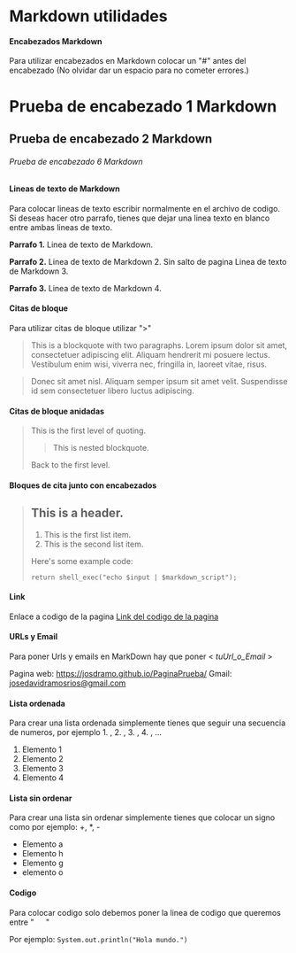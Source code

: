 # Markdown utilidades

#### **Encabezados Markdown**

Para utilizar encabezados en Markdown colocar un "#" antes del encabezado (No olvidar dar un espacio para no cometer errores.)

# Prueba de encabezado 1 Markdown
## Prueba de encabezado 2 Markdown
###### Prueba de encabezado 6 Markdown

#### **Lineas de texto de Markdown**

Para colocar lineas de texto escribir normalmente en el archivo de codigo. Si deseas hacer otro parrafo, tienes que dejar una linea texto en blanco entre ambas lineas de texto.

**Parrafo 1.** Linea de texto de Markdown.

**Parrafo 2.** Linea de texto de Markdown 2. Sin salto de pagina
Linea de texto de Markdown 3.

**Parrafo 3.** Linea de texto de Markdown 4.

#### **Citas de bloque**

Para utilizar citas de bloque utilizar ">"

> This is a blockquote with two paragraphs. Lorem ipsum dolor sit amet,
consectetuer adipiscing elit. Aliquam hendrerit mi posuere lectus.
Vestibulum enim wisi, viverra nec, fringilla in, laoreet vitae, risus.

> Donec sit amet nisl. Aliquam semper ipsum sit amet velit. Suspendisse
id sem consectetuer libero luctus adipiscing.

#### **Citas de bloque anidadas**

> This is the first level of quoting.
>
> > This is nested blockquote.
>
> Back to the first level.

#### **Bloques de cita junto con encabezados**

> ## This is a header.
> 
> 1.   This is the first list item.
> 2.   This is the second list item.
> 
> Here's some example code:
> 
>     return shell_exec("echo $input | $markdown_script");

#### **Link**

Enlace a codigo de la pagina [Link del codigo de la pagina](https://github.com/josdramo/PaginaPrueba/blob/main/index.md)

#### **URLs y Email**

Para poner Urls y emails en MarkDown hay que poner < *tuUrl_o_Email* >

Pagina web: <https://josdramo.github.io/PaginaPrueba/>
Gmail: <josedavidramosrios@gmail.com>

#### **Lista ordenada**

Para crear una lista ordenada simplemente tienes que seguir una secuencia de numeros, por ejemplo 1. , 2. , 3. , 4. , ...

1. Elemento 1
2. Elemento 2
3. Elemento 3
4. Elemento 4

#### **Lista sin ordenar**

Para crear una lista sin ordenar simplemente tienes que colocar un signo como por ejemplo: +, *, -

+ Elemento a
+ Elemento h
+ Elemento g
+ elemento o

#### **Codigo**

Para colocar codigo solo debemos poner la linea de codigo que queremos entre "`   `"

Por ejemplo: `System.out.println("Hola mundo.")`


